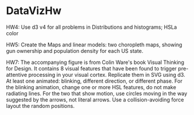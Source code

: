 # DataVizHw
HW4:
Use d3 v4 for all problems in Distributions and histograms; HSLa color

HW5:
Create the Maps and linear models: two choropleth maps, showing gun ownership and population density for each US state. 

HW7:
The accompanying figure is from Colin Ware's book Visual Thinking for Design. It contains 8 visual features that have been found to trigger pre-attentive processing in your visual cortex. Replicate them in SVG using d3. At least one animated: blinking, different direction, or different phase. For the blinking animation, change one or more HSL features, do not make radiating lines. For the two that show motion, use circles moving in the way suggested by the arrows, not literal arrows.
Use a collision-avoiding force layout the random positions.
